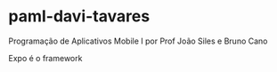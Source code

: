 # pamI-davi-tavares
Programação de Aplicativos Mobile I por Prof João Siles e Bruno Cano

Expo é o framework